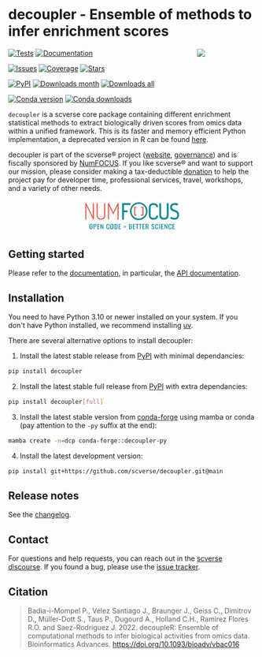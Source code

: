 # decoupler - Ensemble of methods to infer enrichment scores
<img src="https://github.com/saezlab/decoupleR/blob/master/inst/figures/logo.svg?raw=1" align="right" width="120" class="no-scaled-link" />
   

[![Tests][badge-tests]][tests]
[![Documentation][badge-docs]][documentation]

[![Issues][badge-issues]][issue tracker]
[![Coverage][badge-coverage]][codecoverage]
[![Stars][badge-stars]](https://github.com/scverse/anndata/stargazers)

[![PyPI][badge-pypi]][pypi]
[![Downloads month][badge-mdown]][down]
[![Downloads all][badge-adown]][down]

[![Conda version][badge-condav]][conda]
[![Conda downloads][badge-condad]][conda]

[badge-tests]: https://img.shields.io/github/actions/workflow/status/scverse/decoupler/test.yaml?branch=main
[badge-docs]: https://img.shields.io/readthedocs/decoupler
[badge-condav]: https://img.shields.io/conda/vn/conda-forge/decoupler-py.svg
[badge-condad]: https://img.shields.io/conda/dn/conda-forge/decoupler-py.svg
[badge-issues]: https://img.shields.io/github/issues/scverse/decoupler
[badge-coverage]: https://codecov.io/gh/scverse/decoupler/branch/main/graph/badge.svg
[badge-pypi]: https://img.shields.io/pypi/v/decoupler.svg
[badge-mdown]: https://static.pepy.tech/badge/decoupler/month
[badge-adown]: https://static.pepy.tech/badge/decoupler
[badge-stars]: https://img.shields.io/github/stars/scverse/decoupler?style=flat&logo=github&color=yellow

`decoupler` is a scverse core package containing different enrichment statistical
methods to extract biologically driven scores from omics data within a unified framework.
This is its faster and memory efficient Python implementation,
a deprecated version in R can be found [here](https://github.com/saezlab/decoupler).

[//]: # (numfocus-fiscal-sponsor-attribution)

decoupler is part of the scverse® project ([website](https://scverse.org), [governance](https://scverse.org/about/roles)) and is fiscally sponsored by [NumFOCUS](https://numfocus.org/).
If you like scverse® and want to support our mission, please consider making a tax-deductible [donation](https://numfocus.org/donate-to-scverse) to help the project pay for developer time, professional services, travel, workshops, and a variety of other needs.

<div align="center">
<a href="https://numfocus.org/project/scverse">
  <img
    src="https://raw.githubusercontent.com/numfocus/templates/master/images/numfocus-logo.png"
    width="200"
  >
</a>
</div>

## Getting started

Please refer to the [documentation][],
in particular, the [API documentation][].

## Installation

You need to have Python 3.10 or newer installed on your system.
If you don't have Python installed, we recommend installing [uv][].

There are several alternative options to install decoupler:

1. Install the latest stable release from [PyPI][pypi] with minimal dependancies:

```bash
pip install decoupler
```

2. Install the latest stable full release from [PyPI][pypi] with extra dependancies:

```bash
pip install decoupler[full]
```

3. Install the latest stable version from [conda-forge][conda] using mamba or conda (pay attention to the `-py` suffix at the end):

```bash
mamba create -n=dcp conda-forge::decoupler-py
```

4. Install the latest development version:

```bash
pip install git+https://github.com/scverse/decoupler.git@main
```

## Release notes

See the [changelog][].

## Contact

For questions and help requests, you can reach out in the [scverse discourse][].
If you found a bug, please use the [issue tracker][].

## Citation

> Badia-i-Mompel P., Vélez Santiago J., Braunger J., Geiss C., Dimitrov D.,
Müller-Dott S., Taus P., Dugourd A., Holland C.H., Ramirez Flores R.O.
and Saez-Rodriguez J. 2022. decoupleR: Ensemble of computational methods
to infer biological activities from omics data. Bioinformatics Advances.
<https://doi.org/10.1093/bioadv/vbac016>

[uv]: https://github.com/astral-sh/uv
[scverse discourse]: https://discourse.scverse.org/
[scverse]: https://scverse.org/
[issue tracker]: https://github.com/scverse/decoupler/issues
[tests]: https://github.com/scverse/decoupler/actions/workflows/test.yaml
[documentation]: https://decoupler.readthedocs.io
[changelog]: https://decoupler.readthedocs.io/en/latest/changelog.html
[api documentation]: https://decoupler.readthedocs.io/en/latest/api.html
[pypi]: https://pypi.org/project/decoupler
[down]: https://pepy.tech/project/decoupler
[conda]: https://anaconda.org/conda-forge/decoupler-py
[codecoverage]: https://codecov.io/gh/scverse/decoupler
